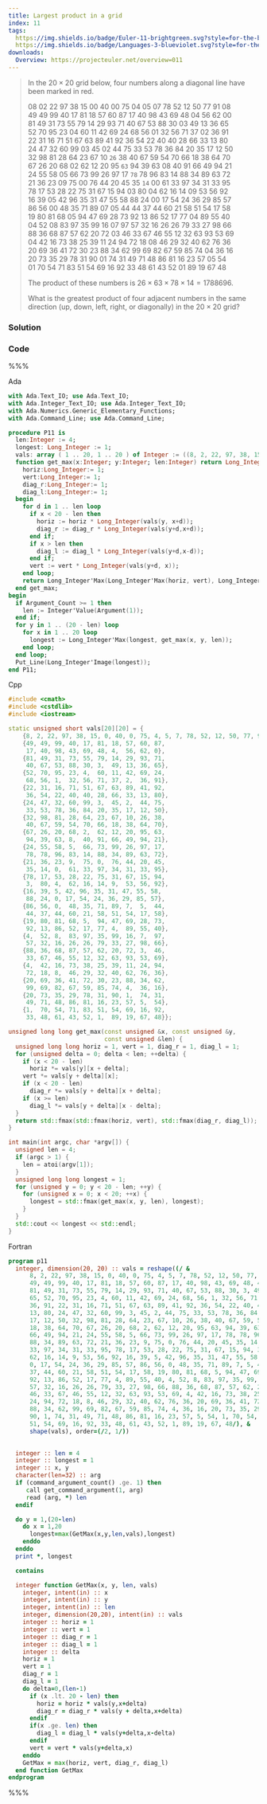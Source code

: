 ```yaml
---
title: Largest product in a grid
index: 11
tags:
  https://img.shields.io/badge/Euler-11-brightgreen.svg?style=for-the-badge: https://projecteuler.net/problem=11
  https://img.shields.io/badge/Languages-3-blueviolet.svg?style=for-the-badge:
downloads:
  Overview: https://projecteuler.net/overview=011
---
```


> In the $20\times 20$ grid below, four numbers along a diagonal line have been
> marked in red.
> 
> 08 02 22 97 38 15 00 40 00 75 04 05 07 78 52 12 50 77 91 08<br/>
> 49 49 99 40 17 81 18 57 60 87 17 40 98 43 69 48 04 56 62 00<br/>
> 81 49 31 73 55 79 14 29 93 71 40 67 53 88 30 03 49 13 36 65<br/>
> 52 70 95 23 04 60 11 42 69 24 68 56 01 32 56 71 37 02 36 91<br/>
> 22 31 16 71 51 67 63 89 41 92 36 54 22 40 40 28 66 33 13 80<br/>
> 24 47 32 60 99 03 45 02 44 75 33 53 78 36 84 20 35 17 12 50<br/>
> 32 98 81 28 64 23 67 10 ``26`` 38 40 67 59 54 70 66 18 38 64 70<br/>
> 67 26 20 68 02 62 12 20 95 ``63`` 94 39 63 08 40 91 66 49 94 21<br/>
> 24 55 58 05 66 73 99 26 97 17 ``78`` 78 96 83 14 88 34 89 63 72<br/>
> 21 36 23 09 75 00 76 44 20 45 35 ``14`` 00 61 33 97 34 31 33 95<br/>
> 78 17 53 28 22 75 31 67 15 94 03 80 04 62 16 14 09 53 56 92<br/>
> 16 39 05 42 96 35 31 47 55 58 88 24 00 17 54 24 36 29 85 57<br/>
> 86 56 00 48 35 71 89 07 05 44 44 37 44 60 21 58 51 54 17 58<br/>
> 19 80 81 68 05 94 47 69 28 73 92 13 86 52 17 77 04 89 55 40<br/>
> 04 52 08 83 97 35 99 16 07 97 57 32 16 26 26 79 33 27 98 66<br/>
> 88 36 68 87 57 62 20 72 03 46 33 67 46 55 12 32 63 93 53 69<br/>
> 04 42 16 73 38 25 39 11 24 94 72 18 08 46 29 32 40 62 76 36<br/>
> 20 69 36 41 72 30 23 88 34 62 99 69 82 67 59 85 74 04 36 16<br/>
> 20 73 35 29 78 31 90 01 74 31 49 71 48 86 81 16 23 57 05 54<br/>
> 01 70 54 71 83 51 54 69 16 92 33 48 61 43 52 01 89 19 67 48<br/>
> 
> The product of these numbers is $26 \times 63 \times 78 \times 14 = 1788696$.
> 
> What is the greatest product of four adjacent numbers in the same direction
> (up, down, left, right, or diagonally) in the $20\times 20$ grid?

### Solution

### Code

%%%

Ada
```ada
with Ada.Text_IO; use Ada.Text_IO;
with Ada.Integer_Text_IO; use Ada.Integer_Text_IO;
with Ada.Numerics.Generic_Elementary_Functions;
with Ada.Command_Line; use Ada.Command_Line;

procedure P11 is
  len:Integer := 4;
  longest: Long_Integer := 1;
  vals: array ( 1 .. 20, 1 .. 20 ) of Integer := ((8, 2, 22, 97, 38, 15, 0, 40, 0, 75, 4, 5, 7, 78, 52, 12, 50, 77, 91, 8), (49, 49, 99, 40, 17, 81, 18, 57, 60, 87, 17, 40, 98, 43, 69, 48, 4,  56, 62, 0), (81, 49, 31, 73, 55, 79, 14, 29, 93, 71, 40, 67, 53, 88, 30, 3,  49, 13, 36, 65), (52, 70, 95, 23, 4,  60, 11, 42, 69, 24, 68, 56, 1,  32, 56, 71, 37, 2,  36, 91), (22, 31, 16, 71, 51, 67, 63, 89, 41, 92, 36, 54, 22, 40, 40, 28, 66, 33, 13, 80), (24, 47, 32, 60, 99, 3,  45, 2,  44, 75, 33, 53, 78, 36, 84, 20, 35, 17, 12, 50), (32, 98, 81, 28, 64, 23, 67, 10, 26, 38, 40, 67, 59, 54, 70, 66, 18, 38, 64, 70), (67, 26, 20, 68, 2,  62, 12, 20, 95, 63, 94, 39, 63, 8,  40, 91, 66, 49, 94, 21), (24, 55, 58, 5,  66, 73, 99, 26, 97, 17, 78, 78, 96, 83, 14, 88, 34, 89, 63, 72), (21, 36, 23, 9,  75, 0,  76, 44, 20, 45, 35, 14, 0,  61, 33, 97, 34, 31, 33, 95), (78, 17, 53, 28, 22, 75, 31, 67, 15, 94, 3,  80, 4,  62, 16, 14, 9,  53, 56, 92), (16, 39, 5, 42, 96, 35, 31, 47, 55, 58, 88, 24, 0, 17, 54, 24, 36, 29, 85, 57), (86, 56, 0,  48, 35, 71, 89, 7,  5,  44, 44, 37, 44, 60, 21, 58, 51, 54, 17, 58), (19, 80, 81, 68, 5,  94, 47, 69, 28, 73, 92, 13, 86, 52, 17, 77, 4,  89, 55, 40), (4,  52, 8,  83, 97, 35, 99, 16, 7,  97, 57, 32, 16, 26, 26, 79, 33, 27, 98, 66), (88, 36, 68, 87, 57, 62, 20, 72, 3,  46, 33, 67, 46, 55, 12, 32, 63, 93, 53, 69), (4,  42, 16, 73, 38, 25, 39, 11, 24, 94, 72, 18, 8,  46, 29, 32, 40, 62, 76, 36), (20, 69, 36, 41, 72, 30, 23, 88, 34, 62, 99, 69, 82, 67, 59, 85, 74, 4,  36, 16), (20, 73, 35, 29, 78, 31, 90, 1,  74, 31, 49, 71, 48, 86, 81, 16, 23, 57, 5,  54), (1,  70, 54, 71, 83, 51, 54, 69, 16, 92, 33, 48, 61, 43, 52, 1,  89, 19, 67, 48));
  function get_max(x:Integer; y:Integer; len:Integer) return Long_Integer is
    horiz:Long_Integer:= 1;
    vert:Long_Integer:= 1;
    diag_r:Long_Integer:= 1;
    diag_l:Long_Integer:= 1;
  begin
    for d in 1 .. len loop
      if x < 20 - len then
        horiz := horiz * Long_Integer(vals(y, x+d));
        diag_r := diag_r * Long_Integer(vals(y+d,x+d));
      end if;
      if x > len then
        diag_l := diag_l * Long_Integer(vals(y+d,x-d));
      end if;
      vert := vert * Long_Integer(vals(y+d, x));
    end loop;
    return Long_Integer'Max(Long_Integer'Max(horiz, vert), Long_Integer'Max(diag_r, diag_l));
  end get_max;
begin
  if Argument_Count >= 1 then
    len := Integer'Value(Argument(1));
  end if;
  for y in 1 .. (20 - len) loop
    for x in 1 .. 20 loop
      longest := Long_Integer'Max(longest, get_max(x, y, len));
    end loop;
  end loop;
  Put_Line(Long_Integer'Image(longest));
end P11;
```

Cpp
```cpp
#include <cmath>
#include <cstdlib>
#include <iostream>

static unsigned short vals[20][20] = {
    {8, 2, 22, 97, 38, 15, 0, 40, 0, 75, 4, 5, 7, 78, 52, 12, 50, 77, 91, 8},
    {49, 49, 99, 40, 17, 81, 18, 57, 60, 87,
     17, 40, 98, 43, 69, 48, 4,  56, 62, 0},
    {81, 49, 31, 73, 55, 79, 14, 29, 93, 71,
     40, 67, 53, 88, 30, 3,  49, 13, 36, 65},
    {52, 70, 95, 23, 4,  60, 11, 42, 69, 24,
     68, 56, 1,  32, 56, 71, 37, 2,  36, 91},
    {22, 31, 16, 71, 51, 67, 63, 89, 41, 92,
     36, 54, 22, 40, 40, 28, 66, 33, 13, 80},
    {24, 47, 32, 60, 99, 3,  45, 2,  44, 75,
     33, 53, 78, 36, 84, 20, 35, 17, 12, 50},
    {32, 98, 81, 28, 64, 23, 67, 10, 26, 38,
     40, 67, 59, 54, 70, 66, 18, 38, 64, 70},
    {67, 26, 20, 68, 2,  62, 12, 20, 95, 63,
     94, 39, 63, 8,  40, 91, 66, 49, 94, 21},
    {24, 55, 58, 5,  66, 73, 99, 26, 97, 17,
     78, 78, 96, 83, 14, 88, 34, 89, 63, 72},
    {21, 36, 23, 9,  75, 0,  76, 44, 20, 45,
     35, 14, 0,  61, 33, 97, 34, 31, 33, 95},
    {78, 17, 53, 28, 22, 75, 31, 67, 15, 94,
     3,  80, 4,  62, 16, 14, 9,  53, 56, 92},
    {16, 39, 5, 42, 96, 35, 31, 47, 55, 58,
     88, 24, 0, 17, 54, 24, 36, 29, 85, 57},
    {86, 56, 0,  48, 35, 71, 89, 7,  5,  44,
     44, 37, 44, 60, 21, 58, 51, 54, 17, 58},
    {19, 80, 81, 68, 5,  94, 47, 69, 28, 73,
     92, 13, 86, 52, 17, 77, 4,  89, 55, 40},
    {4,  52, 8,  83, 97, 35, 99, 16, 7,  97,
     57, 32, 16, 26, 26, 79, 33, 27, 98, 66},
    {88, 36, 68, 87, 57, 62, 20, 72, 3,  46,
     33, 67, 46, 55, 12, 32, 63, 93, 53, 69},
    {4,  42, 16, 73, 38, 25, 39, 11, 24, 94,
     72, 18, 8,  46, 29, 32, 40, 62, 76, 36},
    {20, 69, 36, 41, 72, 30, 23, 88, 34, 62,
     99, 69, 82, 67, 59, 85, 74, 4,  36, 16},
    {20, 73, 35, 29, 78, 31, 90, 1,  74, 31,
     49, 71, 48, 86, 81, 16, 23, 57, 5,  54},
    {1,  70, 54, 71, 83, 51, 54, 69, 16, 92,
     33, 48, 61, 43, 52, 1,  89, 19, 67, 48}};

unsigned long long get_max(const unsigned &x, const unsigned &y,
                           const unsigned &len) {
  unsigned long long horiz = 1, vert = 1, diag_r = 1, diag_l = 1;
  for (unsigned delta = 0; delta < len; ++delta) {
    if (x < 20 - len)
      horiz *= vals[y][x + delta];
    vert *= vals[y + delta][x];
    if (x < 20 - len)
      diag_r *= vals[y + delta][x + delta];
    if (x >= len)
      diag_l *= vals[y + delta][x - delta];
  }
  return std::fmax(std::fmax(horiz, vert), std::fmax(diag_r, diag_l));
}

int main(int argc, char *argv[]) {
  unsigned len = 4;
  if (argc > 1) {
    len = atoi(argv[1]);
  }
  unsigned long long longest = 1;
  for (unsigned y = 0; y < 20 - len; ++y) {
    for (unsigned x = 0; x < 20; ++x) {
      longest = std::fmax(get_max(x, y, len), longest);
    }
  }
  std::cout << longest << std::endl;
}
```

Fortran
```fortran
program p11
  integer, dimension(20, 20) :: vals = reshape((/ &
      8, 2, 22, 97, 38, 15, 0, 40, 0, 75, 4, 5, 7, 78, 52, 12, 50, 77, 91, 8, &
      49, 49, 99, 40, 17, 81, 18, 57, 60, 87, 17, 40, 98, 43, 69, 48, 4, 56, 62, 0, &
      81, 49, 31, 73, 55, 79, 14, 29, 93, 71, 40, 67, 53, 88, 30, 3, 49, 13, 36, &
      65, 52, 70, 95, 23, 4, 60, 11, 42, 69, 24, 68, 56, 1, 32, 56, 71, 37, 2, &
      36, 91, 22, 31, 16, 71, 51, 67, 63, 89, 41, 92, 36, 54, 22, 40, 40, 28, 66, 33, &
      13, 80, 24, 47, 32, 60, 99, 3, 45, 2, 44, 75, 33, 53, 78, 36, 84, 20, 35, &
      17, 12, 50, 32, 98, 81, 28, 64, 23, 67, 10, 26, 38, 40, 67, 59, 54, 70, 66, &
      18, 38, 64, 70, 67, 26, 20, 68, 2, 62, 12, 20, 95, 63, 94, 39, 63, 8, 40, 91, &
      66, 49, 94, 21, 24, 55, 58, 5, 66, 73, 99, 26, 97, 17, 78, 78, 96, 83, 14, &
      88, 34, 89, 63, 72, 21, 36, 23, 9, 75, 0, 76, 44, 20, 45, 35, 14, 0, 61, &
      33, 97, 34, 31, 33, 95, 78, 17, 53, 28, 22, 75, 31, 67, 15, 94, 3, 80, 4, &
      62, 16, 14, 9, 53, 56, 92, 16, 39, 5, 42, 96, 35, 31, 47, 55, 58, 88, 24, &
      0, 17, 54, 24, 36, 29, 85, 57, 86, 56, 0, 48, 35, 71, 89, 7, 5, 44, 44, &
      37, 44, 60, 21, 58, 51, 54, 17, 58, 19, 80, 81, 68, 5, 94, 47, 69, 28, 73, &
      92, 13, 86, 52, 17, 77, 4, 89, 55, 40, 4, 52, 8, 83, 97, 35, 99, 16, 7, 97, &
      57, 32, 16, 26, 26, 79, 33, 27, 98, 66, 88, 36, 68, 87, 57, 62, 20, 72, 3, &
      46, 33, 67, 46, 55, 12, 32, 63, 93, 53, 69, 4, 42, 16, 73, 38, 25, 39, 11, &
      24, 94, 72, 18, 8, 46, 29, 32, 40, 62, 76, 36, 20, 69, 36, 41, 72, 30, 23, &
      88, 34, 62, 99, 69, 82, 67, 59, 85, 74, 4, 36, 16, 20, 73, 35, 29, 78, 31, &
      90, 1, 74, 31, 49, 71, 48, 86, 81, 16, 23, 57, 5, 54, 1, 70, 54, 71, 83, &
      51, 54, 69, 16, 92, 33, 48, 61, 43, 52, 1, 89, 19, 67, 48/), &
      shape(vals), order=(/2, 1/))

    
  integer :: len = 4
  integer :: longest = 1
  integer :: x, y
  character(len=32) :: arg
  if (command_argument_count() .ge. 1) then
     call get_command_argument(1, arg)
     read (arg, *) len 
  endif

  do y = 1,(20-len)
    do x = 1,20
      longest=max(GetMax(x,y,len,vals),longest)
    enddo
  enddo
  print *, longest

  contains 

  integer function GetMax(x, y, len, vals)
    integer, intent(in) :: x
    integer, intent(in) :: y 
    integer, intent(in) :: len
    integer, dimension(20,20), intent(in) :: vals
    integer :: horiz = 1
    integer :: vert = 1
    integer :: diag_r = 1
    integer :: diag_l = 1
    integer :: delta
    horiz = 1
    vert = 1
    diag_r = 1
    diag_l = 1
    do delta=0,(len-1)
      if (x .lt. 20 - len) then
        horiz = horiz * vals(y,x+delta)
        diag_r = diag_r * vals(y + delta,x+delta)
      endif
      if(x .ge. len) then
        diag_l = diag_l * vals(y+delta,x-delta)
      endif
      vert = vert * vals(y+delta,x)
    enddo
    GetMax = max(horiz, vert, diag_r, diag_l)
  end function GetMax 
endprogram
```

%%%
